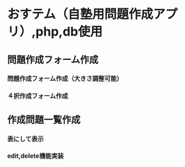 # おすテム（自塾用問題作成アプリ）,php,db使用
## 問題作成フォーム作成
#### 問題作成フォーム作成（大きさ調整可能）
#### ４択作成フォーム作成

## 作成問題一覧作成
#### 表にして表示
#### edit,delete機能実装